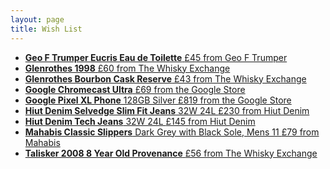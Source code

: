```yaml
---
layout: page
title: Wish List
---
```


<ul class="list--index">
<li class="list--index__item">
    <a href="https://www.trumpers.com/product_detail.cfm?product=111547181">
        <strong>Geo F Trumper Eucris Eau de Toilette</strong>
        <span class="text--meta">£45 from Geo F Trumper</span>
    </a>
</li>
    <li class="list--index__item">
        <a href="https://www.thewhiskyexchange.com/p/12306/glenrothes-1998-bot2014">
            <strong>Glenrothes 1998</strong>
            <span class="text--meta">£60 from The Whisky Exchange</span>
        </a>
    </li>
    <li class="list--index__item">
        <a href="https://www.thewhiskyexchange.com/p/33677/glenrothes-bourbon-cask-reserve">
            <strong>Glenrothes Bourbon Cask Reserve</strong>
            <span class="text--meta">£43 from The Whisky Exchange</span>
        </a>
    </li>
    <li class="list--index__item">
        <a href="https://store.google.com/product/chromecast_ultra">
            <strong>Google Chromecast Ultra</strong>
            <span class="text--meta">£69 from the Google Store</span>
        </a>
    </li>
    <li class="list--index__item">
        <a href="https://store.google.com/config/pixel_phone">
            <strong>Google Pixel XL Phone</strong> 128GB Silver
            <span class="text--meta">£819 from the Google Store</span>
        </a>
    </li>
    <li class="list--index__item">
        <a href="http://hiutdenim.co.uk/products/selvedge-denim-hacks-2014">
            <strong>Hiut Denim Selvedge Slim Fit Jeans</strong> 32W 24L
            <span class="text--meta">£230 from Hiut Denim</span>
        </a>
    </li>
    <li class="list--index__item">
        <a href="http://hiutdenim.co.uk/products/tech-jean">
            <strong>Hiut Denim Tech Jeans</strong> 32W 24L
            <span class="text--meta">£145 from Hiut Denim</span>
        </a>
    </li>
    <li class="list--index__item">
        <a href="https://mahabis.com/products/larvik-dark-grey-mahabis-classic-bundle-slipper-free-soles">
        <strong>Mahabis Classic Slippers</strong> Dark Grey with Black Sole, Mens 11
        <span class="text--meta">£79 from Mahabis</span>
        </a>
    </li>
    <li class="list--index__item">
        <a href="https://www.thewhiskyexchange.com/p/34009/talisker-2008-8-year-old-provenance">
            <strong>Talisker 2008 8 Year Old Provenance</strong>
            <span class="text--meta">£56 from The Whisky Exchange</span>
        </a>
    </li>
</ul>
